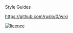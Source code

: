 Style Guides

https://github.com/ruslo/0/wiki

[![licence](http://www.wtfpl.net/wp-content/uploads/2012/12/wtfpl-badge-1.png)](http://www.wtfpl.net/)
